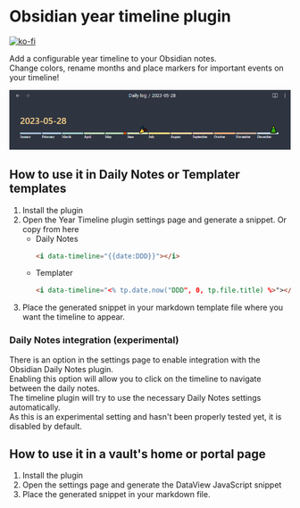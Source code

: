 # Obsidian year timeline plugin

[![ko-fi](https://ko-fi.com/img/githubbutton_sm.svg)](https://ko-fi.com/P5P2GIRD6)

Add a configurable year timeline to your Obsidian notes.  
Change colors, rename months and place markers for important events on your timeline!

![](images/screenshot.png)

## How to use it in Daily Notes or Templater templates
1. Install the plugin
2. Open the Year Timeline plugin settings page and generate a snippet.
   Or copy from here
   - Daily Notes
      ```html
      <i data-timeline="{{date:DDD}}"></i>
      ```
   - Templater
      ```html
      <i data-timeline="<% tp.date.now("DDD", 0, tp.file.title) %>"></i>
      ```
3. Place the generated snippet in your markdown template file where you want the timeline to appear.

### Daily Notes integration (experimental)
There is an option in the settings page to enable integration with the Obsidian Daily Notes plugin.  
Enabling this option will allow you to click on the timeline to navigate between the daily notes.  
The timeline plugin will try to use the necessary Daily Notes settings automatically.  
As this is an experimental setting and hasn't been properly tested yet, it is disabled by default.

## How to use it in a vault's home or portal page
1. Install the plugin
2. Open the settings page and generate the DataView JavaScript snippet
3. Place the generated snippet in your markdown file.
